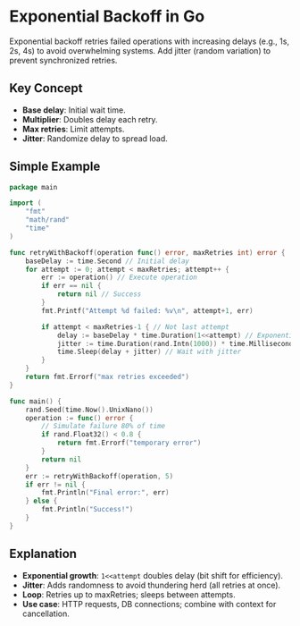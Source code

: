 # Exponential Backoff in Go

Exponential backoff retries failed operations with increasing delays (e.g., 1s, 2s, 4s) to avoid overwhelming systems. Add jitter (random variation) to prevent synchronized retries.

## Key Concept

- **Base delay**: Initial wait time.
- **Multiplier**: Doubles delay each retry.
- **Max retries**: Limit attempts.
- **Jitter**: Randomize delay to spread load.

## Simple Example

```go
package main

import (
	"fmt"
	"math/rand"
	"time"
)

func retryWithBackoff(operation func() error, maxRetries int) error {
	baseDelay := time.Second // Initial delay
	for attempt := 0; attempt < maxRetries; attempt++ {
		err := operation() // Execute operation
		if err == nil {
			return nil // Success
		}
		fmt.Printf("Attempt %d failed: %v\n", attempt+1, err)

		if attempt < maxRetries-1 { // Not last attempt
			delay := baseDelay * time.Duration(1<<attempt) // Exponential: 1s, 2s, 4s...
			jitter := time.Duration(rand.Intn(1000)) * time.Millisecond // Random 0-1s
			time.Sleep(delay + jitter) // Wait with jitter
		}
	}
	return fmt.Errorf("max retries exceeded")
}

func main() {
	rand.Seed(time.Now().UnixNano())
	operation := func() error {
		// Simulate failure 80% of time
		if rand.Float32() < 0.8 {
			return fmt.Errorf("temporary error")
		}
		return nil
	}
	err := retryWithBackoff(operation, 5)
	if err != nil {
		fmt.Println("Final error:", err)
	} else {
		fmt.Println("Success!")
	}
}
```

## Explanation

- **Exponential growth**: `1<<attempt` doubles delay (bit shift for efficiency).
- **Jitter**: Adds randomness to avoid thundering herd (all retries at once).
- **Loop**: Retries up to maxRetries; sleeps between attempts.
- **Use case**: HTTP requests, DB connections; combine with context for cancellation.